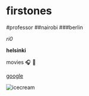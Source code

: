 # firstones
#professor
##nairobi
###berlin

*ri0*

**helsinki**

movies 🎧 🥘

[google](https://www.google.com/)

![icecream](https://imagesvc.meredithcorp.io/v3/mm/image?q=85&c=sc&poi=face&w=4288&h=2144&url=https%3A%2F%2Fimages.media-allrecipes.com%2Fuserphotos%2F453291.jpg)
